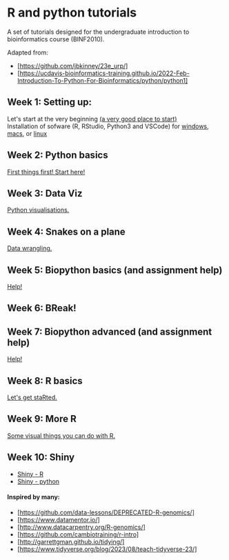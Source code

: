 # R and python tutorials

A set of tutorials designed for the undergraduate introduction to bioinformatics course (BINF2010).

Adapted from:
- [https://github.com/jbkinney/23e_urp/]
- [https://ucdavis-bioinformatics-training.github.io/2022-Feb-Introduction-To-Python-For-Bioinformatics/python/python1]


## Week 1: Setting up: 
Let's start at the very beginning [(a very good place to start)](/lessons/intro.md)   
Installation of sofware (R, RStudio, Python3 and VSCode) for [windows](/lessons/installwindows.md), [macs](/lessons/installmac.md), or [linux](/lessons/installunix.md/)

## Week 2: Python basics 
[First things first! Start here!](/lessons/python_basics.md)   

## Week 3: Data Viz 
[Python visualisations.](/lessons/python_dataviz.md)

## Week 4: Snakes on a plane 
[Data wrangling.](/lessons/python_datafun.md)

## Week 5: Biopython basics (and assignment help) 
[Help!](/lessons/biopython.md)   

## Week 6: BReak!

## Week 7: Biopython advanced (and assignment help) 
[Help!](/lessons/biopython2.md)   

## Week 8: R basics
[Let's get staRted.](/lessons/R_basics.md)

## Week 9: More R
[Some visual things you can do with R.](/lessons/R_dataviz.md) 

## Week 10: Shiny
- [Shiny - R](/lessons/R_shiny.md)
- [Shiny - python](/lessons/python_shiny.md)
#### Inspired by many:
- [https://github.com/data-lessons/DEPRECATED-R-genomics/]
- [https://www.datamentor.io/]
- [http://www.datacarpentry.org/R-genomics/]
- [https://github.com/cambiotraining/r-intro]
- [http://garrettgman.github.io/tidying/]
- [https://www.tidyverse.org/blog/2023/08/teach-tidyverse-23/]

